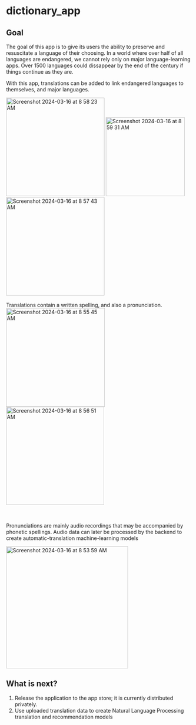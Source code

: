 # dictionary_app

## Goal
The goal of this app is to give its users the ability to preserve and resuscitate a language of their choosing.
In a world where over half of all languages are endangered, we cannot rely only on major language-learning apps.
Over 1500 languages could dissappear by the end of the century if things continue as they are.

With this app, translations can be added to link endangered languages to themselves, and major languages.

<img width="267" alt="Screenshot 2024-03-16 at 8 58 23 AM" src="https://github.com/rulecoconuts/uthobo_dictionary_app/assets/20878385/57c8d705-2766-460f-88d1-d7bc63c9d366">

<img width="214" alt="Screenshot 2024-03-16 at 8 59 31 AM" src="https://github.com/rulecoconuts/uthobo_dictionary_app/assets/20878385/6bc80f44-ba06-4dff-8dba-1d3f85da87bb">



<img width="267" alt="Screenshot 2024-03-16 at 8 57 43 AM" src="https://github.com/rulecoconuts/uthobo_dictionary_app/assets/20878385/d43dbcbc-87ca-44a5-aa62-476b8869ec77">


<br/>
<br/>
Translations contain a written spelling, and also a pronunciation. <br/>

<img width="268" alt="Screenshot 2024-03-16 at 8 55 45 AM" src="https://github.com/rulecoconuts/uthobo_dictionary_app/assets/20878385/c1540871-73b9-4508-baa6-e5f4387b8ead">

<img width="266" alt="Screenshot 2024-03-16 at 8 56 51 AM" src="https://github.com/rulecoconuts/uthobo_dictionary_app/assets/20878385/542ff2d9-0512-40d7-9a92-d61fda001961">

<br/><br/>
Pronunciations are mainly audio recordings that may be accompanied by phonetic spellings. Audio data can later be processed by the backend to create automatic-translation machine-learning models

<img width="331" alt="Screenshot 2024-03-16 at 8 53 59 AM" src="https://github.com/rulecoconuts/uthobo_dictionary_app/assets/20878385/235624bf-33c9-4d45-9bbc-7b7730c1978a">

## What is next?
<ol>
  <li>Release the application to the app store; it is currently distributed privately.</li>
  <li>Use uploaded translation data to create Natural Language Processing translation and recommendation models </li>
</ol>



